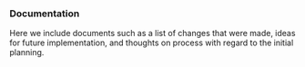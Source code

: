 ### Documentation
Here we include documents such as a list of changes that 
were made, ideas for future implementation, and thoughts
on process with regard to the initial planning.
